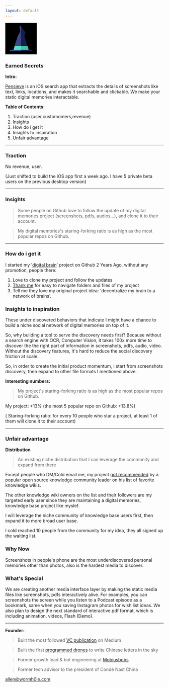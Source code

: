 ```yaml
---
layout: default
---
```


<img src="images/pensieve.png" alt="sample image" width="100" height="100">


### Earned Secrets


**Intro:**

[Pensieve]() is an iOS search app that extracts the details of screenshots like text, links, locations, and makes it searchable and clickable. We make your static digital memories interactable. 


**Table of Contents:**

1. Traction (user,customomers,revenue)
2. Insights
3. How do i get it
4. Insights to inspiration
5. Unfair advantage


---

### Traction

No revenue, user.

(Just shifted to build the iOS app first a week ago. I have 5 private beta users on the previous desktop version)

---


### Insights 

> Some people on Github love to follow the update of my digital memories project (screenshots, pdfs, audios...), and clone it to their account.

> My digital memories's staring-forking ratio is as high as the most popular repos on Github.


---

### How do i get it

I started my '[digital brain]((https://github.com/allenleein/knowledge-base))' project on Github 2 Years Ago, without any promotion, people there:

1. Love to clone my project and follow the updates
2. [Thank me](https://imgur.com/a/PiVlCoW) for easy to navigate folders and files of my project
3. Tell me they love my original project idea: 'decentralize my brain to a network of brains’.



### Insights to inspiration

These under discovered behaviors that indicate I might have a chance to build a niche social network of digital memories on top of it.  

So, why building a tool to serve the discovery needs first? Because without a search engine with OCR, Computer Vision, it takes 100x more time to discover the the right part of information in screenshots, pdfs, audio, video. Without the discovery features, It's hard to reduce the social discovery friction at scale.

So, in order to create the initial product momentum, I start from screenshots discovery, then expand to other file formats I mentioned above.

**Interesting numbers:**

> My project's staring-forking ratio is as high as the most popular repos on Github.
 
My project: +13% (the most 5 popular repo on Github: +13.8%)

 ( Staring-forking ratio: for every 10 people who star a project, at least 1 of them will clone it to their account)


---

### Unfair advantage


**Distribution**

> An existing niche distribution that I can leverage the community and expand from there

Except people who DM/Cold email me, my project [got recommended]((https://wiki.nikitavoloboev.xyz/other/wiki-workflow#similar-wikis-i-liked)) by a popular open source knowledge community leader on his list of favorite knowledge wikis.

The other knowledge wiki owners on the list and their followers are my targeted early user since they are maintaining a digital memories, knowledge base project like myslef. 

I will leverage the niche community of knowledge base users first, then expand it to more broad user base. 

I cold reached 10 people from the community for my idea, they all signed up the waiting list.



### Why Now

Screenshots in people's phone are the most underdiscovered personal memories other than photos, also is the hardest media to discover.


### What's Special

We are creating another media interface layer by making the static media files like screenshots, pdfs interactively alive. For examples, you can screenshots the screen while you listen to a Podcast episode as a bookmark, same when you saving Instagram photos for wish list ideas. We also plan to design the next standard of interactive pdf format, which is including animation, videos, Flash (Demo).




---

**Founder:**

> Built the most followed [VC publication](https://medium.com/7ventures) on Medium

> Built the first [programmed drones](https://vimeo.com/111901733) to write Chinese letters in the sky

> Former growth lead & bot engineering at [Mobiusbobs](https://www.crunchbase.com/organization/mobiusbobs-inc)

> Former tech advisor to the president of Condé Nast China

allen@wormh0le.com